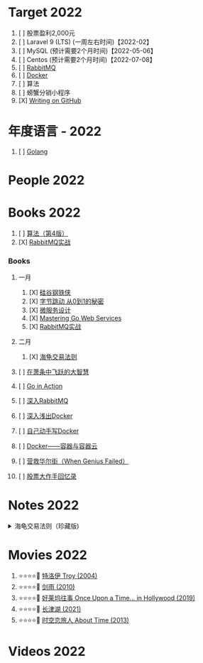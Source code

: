 # Target 2022

1. [ ] 股票盈利2,000元
1. [ ] Laravel 9 (LTS) (一周左右时间)【2022-02】
1. [ ] MySQL (预计需要2个月时间)【2022-05-06】
1. [ ] Centos (预计需要2个月时间)【2022-07-08】
1. [ ] [RabbitMQ](https://www.rabbitmq.com/)
1. [ ] [Docker](https://www.docker.com/)
1. [ ] 算法
1. [ ] 螃蟹分销小程序
1. [X] [Writing on GitHub](https://docs.github.com/en/get-started/writing-on-github)

# 年度语言 - 2022

1. [ ] [Golang](https://golang.org/)

# People 2022

# Books 2022

1. [ ] [算法（第4版）](https://book.douban.com/subject/19952400/)
1. [X] [RabbitMQ实战](https://book.douban.com/subject/26649178/)

### Books

1. 一月
    1. [X] [硅谷钢铁侠](https://book.douban.com/subject/26759508/)
    1. [X] [字节跳动 从0到1的秘密](https://book.douban.com/subject/35544985/)
    1. [X] [微服务设计](https://book.douban.com/subject/26772677/)
    1. [X] [Mastering Go Web Services](https://book.douban.com/subject/26630921/)
    1. [X] [RabbitMQ实战](https://book.douban.com/subject/26649178/)
1. 二月
    1. [X] [海龟交易法则](https://book.douban.com/subject/24325274/)

1. [ ] [在萧条中飞跃的大智慧](https://book.douban.com/subject/3788472/)
1. [ ] [Go in Action](https://book.douban.com/subject/25858023/)
1. [ ] [深入RabbitMQ](https://book.douban.com/subject/30253241/)
1. [ ] [深入浅出Docker](https://book.douban.com/subject/30486354/)
1. [ ] [自己动手写Docker](https://book.douban.com/subject/27082348/)
1. [ ] [Docker——容器与容器云](https://book.douban.com/subject/26593175/)
1. [ ] [营救华尔街（When Genius Failed）](https://book.douban.com/subject/1289999/)
1. [ ] [股票大作手回忆录](https://book.douban.com/subject/10617312/)

# Notes 2022
<details><summary>海龟交易法则（珍藏版)</summary>

海龟们正是以这样的方式看待损失的：损失只是做生意的成本，并不代表着一次错误交易或一个坏决策。

海龟们不在乎是对还是错，他们只在乎赚钱不赚钱。海龟们不会扮演能预见未来的先知，他们从不会瞄一眼市场就大言不惭地说：“金价就要上涨”。对于未来，他们认为细节是不可知的，但特征是可以预测的。换句话说，你不可能知道一个市场会上涨还是会下跌，也不可能知道一个趋势会马上结束还是会在两个月后结束，但你确实可以知道趋势即将出现，知道价格变动的规律不会变，因为人类的情感和认知特征是不会变的。

喜欢推卸责任的人必败无疑。

你也可以用E-比率来检验一下唐奇安趋势系统的主要要素。这个系统的入市策略有两大要素，一个是唐奇安通道突破法则，另一个是趋势组合过滤器。根据唐奇安通道突破法则，你应该在价格突破过去20天内的最高点时买入，在价格跌破过去20天内的最低点时卖空。而趋势组合过滤器规定，你只能在50日均线高于300日均线的市场中做多，在50日均线低于300日均线的市场中做空。如果一个市场的状态对系统不利，这个趋势组合过滤器就会把这个市场剔除。

你可以在罗杰·洛温斯坦（Roger Lowenstein）的《营救华尔街》（When Genius Failed）一书中了解到LTCM陨落故事的更多细节。

如果这800个人里有2%能幸运地拥有10年的良好记录（从前面所说的测试中可以看到，实际比率甚至可能高于2%），这意味着，拥有良好记录的固然有21个人，但其中只有1/4的人是真正的优秀交易者。

> 事实上，数学中有个专门研究不完全信息和错误假设的分支就叫作稳健统计学（robust statistics）

我们已经考虑了稳健性的两个要素——分散化和简化，

在我看来，只要一个市场的容量足够大，而且不同于你的资产组合中的其他市场，你就应该选择这个市场。

当我决定做一个交易者的时候，我只有19岁。我对自己充满信心，曾和一些好朋友说我能在21岁之前成为百万富翁。与其说我在吹牛，不如说我在倾诉成功的渴望。交易世界新鲜刺激，令我着迷。为了它，我不惜放弃了大学生活。我的父亲很不高兴，因为他也没有大学学位，而且一直认为这是他职业生涯的一个拖累。但我一直是个个人主义者，从不害怕表达自己的观点，也从不害怕挑战权威，所以我并不在乎其他人怎么想。我知道我的决定是正确的。我这种特立独行和直言不讳的作风已经给我带来了不少麻烦，我也知道这让我的母亲头疼得要命，但我就是这么一个人。

如果我没有下决心放弃一切去做一个交易者，我的生活会变成什么样子？很难想象。如果没有那份决心，我当然不会去回应理查德·丹尼斯的招募广告。

现在我领悟了一个交易者的生活真谛：没有冒险就没有收获。风险是你的朋友，不要怕它，要理解它，控制它，与它共舞。优秀的交易者会自信地等待机会，但也会作好损失的准备。他们不会犹豫不决，因为他们不怕犯错，这是在大风大浪中培养出的应有品质。他们走自己的路，不怕失败，因为他们知道，失败只是生活的一部分，只是成功和成长的必要前提。

我一直很喜欢极端性的挑战，总想试一试大多数人都认为很愚蠢、不现实或不可能做到的事。当许多人看到困难时，我却看到了机会，而且很渴望抓住这些机会。我失败过很多次，但从另一个角度说，我的每一次尝试都是成功的，因为我学到了很多新东西。

如果别人问我我的人生目标是什么，我会说：“当然是让世界变得更加美好。”我相信，个人作为能凝聚成巨大的力量——只要每个人都能以某种实实在在的方式来改善我们的世界，哪怕只是微小的改善。这是一个很有意义的目标。假如我一直留在交易行业中，没有尝试过任何新事物，我会比现在富有得多，也“成功”得多。其他一些海龟就是这么做的，时至今日，他们已经是行业中的佼佼者，手头管理着数亿甚至数十亿美元的对冲基金。同样的，如果我坚持在软件业中的某个领域钻研下去，我也可能会比现在更成功，至少以世俗标准来看是这样的。

坦率地说，我不在乎别人怎么评价我的成败。他们不会知道我的一生是否有意义，我是否生活得快乐而又充实。只有我自己知道。

失败并不是一件坏事。有人曾经说过：你应该感谢你的敌人，因为他们教给你的东西比你的朋友和家人还要多。失败就是这样的敌人，而且是相当强大的敌人。

我说这些是为了鼓励你追寻你的梦想，甚至包括你已经放弃的那些梦想。如果你失败了，那就吸取教训，再试一次。只要你坚持下去，你就会离目标越来越近，或许还会发现另外一个更为重要的目标。勇敢向前，大胆尝试。结果也许不像你期望的那样好，但只要坚持不懈，最后的结果也许比你期望的还要好。如果你不去尝试，你永远也不会知道结果如何。

</details>

# Movies 2022

1. :star::star::star::star::dizzy: [特洛伊 Troy (2004)](https://movie.douban.com/subject/1308751/)
1. :star::star::star::star::dizzy: [剑雨 (2010)](https://movie.douban.com/subject/3813779/)
1. :star::star::star::star::dizzy: [好莱坞往事 Once Upon a Time... in Hollywood (2019)](https://movie.douban.com/subject/27087724/)
1. :star::star::star::star::dizzy: [长津湖 (2021)](https://movie.douban.com/subject/25845392/)
1. :star::star::star::star::dizzy: [时空恋旅人 About Time (2013)](https://movie.douban.com/subject/10577869/)

# Videos 2022

